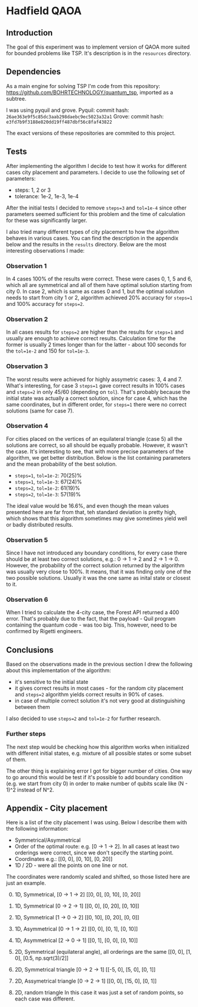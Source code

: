 # Hadfield QAOA

## Introduction

The goal of this experiment was to implement version of QAOA more suited for bounded problems like TSP. It's description is in the `resources` directory.

## Dependencies

As a main engine for solving TSP I'm code from this repository: https://github.com/BOHRTECHNOLOGY/quantum_tsp, imported as a subtree.

I was using pyquil and grove.
Pyquil: commit hash: `26ae363e9f5c85dc3aab298daebc9ec5023a32a1`
Grove: commit hash: `e3fd7b9f3188e820dd19ff487dbf56c8faf43822`

The exact versions of these repositories are commited to this project.

## Tests

After implementing the algorithm I decide to test how it works for different cases city placement and parameters. 
I decide to use the following set of parameters:
- steps: 1, 2 or 3
- tolerance: 1e-2, 1e-3, 1e-4

After the initial tests I decided to remove `steps=3` and `tol=1e-4` since other parameters seemed sufficient for this problem and the time of calculation for these was significantly larger.

I also tried many different types of city placement to how the algorithm behaves in various cases. You can find the description in the appendix below and the results in the `results` directory.
Below are the most interesting observations I made:

### Observation 1

In 4 cases 100% of the results were correct. These were cases 0, 1, 5 and 6, which all are symmetrical and all of them have optimal solution starting from city 0.
In case 2, which is same as cases 0 and 1, but the optimal solution needs to start from city 1 or 2, algorithm achieved 20% accuracy for `steps=1` and 100% accuracy for `steps=2`.

### Observation 2

In all cases results for `steps=2` are higher than the results for `steps=1` and usually are enough to achieve correct results. Calculation time for the former is usually 2 times longer than for the latter - about 100 seconds for the `tol=1e-2` and 150 for `tol=1e-3`.

### Observation 3

The worst results were achieved for highly assymetric cases: 3, 4 and 7.
What's interesting, for case 3 `steps=1` gave correct results in 100% cases and `steps=2` in only 45/60 (depending on `tol`). That's probably because the initial state was actually a correct solution, since for case 4, which has the same coordinates, but in different order, for `steps=1` there were no correct solutions (same for case 7).

### Observation 4

For cities placed on the vertices of an equilateral triangle (case 5) all the solutions are correct, so all should be equally probable.
However, it wasn't the case. It's interesting to see, that with more precise parameters of the algorithm, we get better distribution. Below is the list containing parameters and the mean probability of the best solution.

- `steps=1`, `tol=1e-2`: 70(25)%
- `steps=1`, `tol=1e-3`: 67(24)%
- `steps=2`, `tol=1e-2`: 61(19)%
- `steps=2`, `tol=1e-3`: 57(19)%

The ideal value would be 16.6%, and even though the mean values presented here are far from that, teh standard deviation is pretty high, which shows that this algorithm sometimes may give sometimes yield well or badly distributed results.

### Observation 5

Since I have not introduced any boundary conditions, for every case there should be at least two correct solutions, e.g.: 0 -> 1 -> 2 and 2 -> 1 -> 0. However, the probability of the correct solution returned by the algorithm was usually very close to 100%. It means, that it was finding only one of the two possible solutions. Usually it was the one same as inital state or closest to it.

### Observation 6 

When I tried to calculate the 4-city case, the Forest API returned a 400 error. That's probably due to the fact, that the payload - Quil program containing the quantum code - was too big. This, however, need to be confirmed by Rigetti engineers.

## Conclusions

Based on the observations made in the previous section I drew the following about this implementation of the algorithm:

- it's sensitive to the initial state
- it gives correct results in most cases - for the random city placement and `steps=2` algorithm yields correct results in 90% of cases.
- in case of multiple correct solution it's not very good at distinguishing between them

I also decided to use `steps=2` and `tol=1e-2` for further research.

### Further steps

The next step would be checking how this algorithm works when initialized with different initial states, e.g. mixture of all possible states or some subset of them.

The other thing is explaining error I got for bigger number of cities. One way to go around this would be test if it's possible to add boundary condition (e.g. we start from city 0) in order to make number of qubits scale like (N - 1)^2 instead of N^2.


## Appendix - City placement

Here is a list of the city placement I was using. Below I describe them with the following information:
- Symmetrical/Asymmetrical
- Order of the optimal route: e.g. [0 -> 1 -> 2]. In all cases at least two orderings were correct, since we don't specify the starting point.
- Coordinates e.g.: [[0, 0], [0, 10], [0, 20]]
- 1D / 2D - were all the points on one line or not.


The coordinates were randomly scaled and shifted, so those listed here are just an example.

0. 1D, Symmetrical, [0 -> 1 -> 2] 
[[0, 0], [0, 10], [0, 20]] 

1. 1D, Symmetrical [0 -> 2 -> 1]
[[0, 0], [0, 20], [0, 10]]

2. 1D, Symmetrical [1 -> 0 -> 2]
[[0, 10], [0, 20], [0, 0]]

3. 1D, Asymmetrical [0 -> 1 -> 2]
[[0, 0], [0, 1], [0, 10]]

4. 1D, Asymmetrical [2 -> 0 -> 1]
[[0, 1], [0, 0], [0, 10]]

5. 2D, Symmetrical (equilateral angle), all orderings are the same
[[0, 0], [1, 0], [0.5, np.sqrt(3)/2]]

6. 2D, Symmetrical triangle [0 -> 2 -> 1]
[[-5, 0], [5, 0], [0, 1]]

7. 2D, Assymetrical triangle [0 -> 2 -> 1]
[[0, 0], [15, 0], [0, 1]]

8. 2D, random triangle
In this case it was just a set of random points, so each case was different.